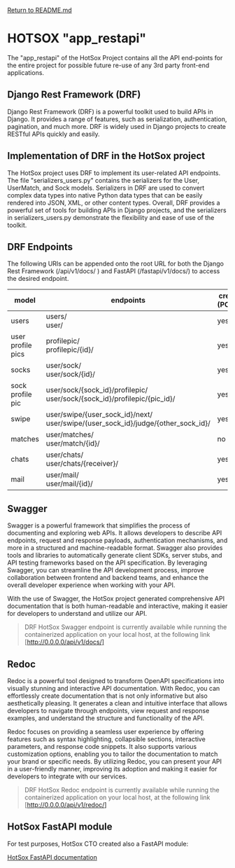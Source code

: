 [Return to README.md](../README.md)

# HOTSOX "app_restapi"

The "app_restapi" of the HotSox Project contains all the API end-points for the entire project for possible future re-use of any 3rd party front-end applications.

## Django Rest Framework (DRF)

Django Rest Framework (DRF) is a powerful toolkit used to build APIs in Django. It provides a range of features, such as serialization, authentication, pagination, and much more. DRF is widely used in Django projects to create RESTful APIs quickly and easily.

## Implementation of DRF in the HotSox project

The HotSox project uses DRF to implement its user-related API endpoints. The file "serializers_users.py" contains the serializers for the User, UserMatch, and Sock models. Serializers in DRF are used to convert complex data types into native Python data types that can be easily rendered into JSON, XML, or other content types. Overall, DRF provides a powerful set of tools for building APIs in Django projects, and the serializers in serializers_users.py demonstrate the flexibility and ease of use of the toolkit.

## DRF Endpoints

The following URIs can be appended onto the root URL for both the Django Rest Framework (/api/v1/docs/ ) and FastAPI (/fastapi/v1/docs/) to access the desired endpoint.

| model             | endpoints                                                                           | create (POST) | retrieve<br>(GET) | update<br>(PUT) | delete<br>(DELETE) |
| ----------------- | ----------------------------------------------------------------------------------- | ------------- | ----------------- | --------------- | ------------------ |
| users             | users/<br>user/                                                                     | yes           | yes               | yes             | yes                |
| user profile pics | profilepic/<br>profilepic/{id}/                                                     | yes           | no                | no              | yes                |
| socks             | user/sock/<br>user/sock/{id}/                                                       | yes           | yes               | yes             | yes                |
| sock profile pic  | user/sock/{sock_id}/profilepic/<br>user/sock/{sock_id}/profilepic/{pic_id}/         | yes           | no                | no              | yes                |
| swipe             | user/swipe/{user_sock_id}/next/<br>user/swipe/(user_sock_id}/judge/{other_sock_id}/ | yes           | yes               | no              | no                 |
| matches           | user/matches/<br>user/match/{id}/                                                   | no            | yes               | no              | yes                |
| chats             | user/chats/<br>user/chats/{receiver}/                                               | yes           | yes               | no              | no                 |
| mail              | user/mail/<br>user/mail/{id}/                                                       | yes           | yes               | no              | yes                |

## Swagger

Swagger is a powerful framework that simplifies the process of documenting and exploring web APIs. It allows developers to describe API endpoints, request and response payloads, authentication mechanisms, and more in a structured and machine-readable format.
Swagger also provides tools and libraries to automatically generate client SDKs, server stubs, and API testing frameworks based on the API specification. By leveraging Swagger, you can streamline the API development process, improve collaboration between frontend and backend teams, and enhance the overall developer experience when working with your API.

With the use of Swagger, the HotSox project generated comprehensive API documentation that is both human-readable and interactive, making it easier for developers to understand and utilize our API.

> DRF HotSox Swagger endpoint is currently available while running the containerized application on your local host, at the following link [http://0.0.0.0/api/v1/docs/]

## Redoc

Redoc is a powerful tool designed to transform OpenAPI specifications into visually stunning and interactive API documentation. With Redoc, you can effortlessly create documentation that is not only informative but also aesthetically pleasing. It generates a clean and intuitive interface that allows developers to navigate through endpoints, view request and response examples, and understand the structure and functionality of the API.

Redoc focuses on providing a seamless user experience by offering features such as syntax highlighting, collapsible sections, interactive parameters, and response code snippets. It also supports various customization options, enabling you to tailor the documentation to match your brand or specific needs. By utilizing Redoc, you can present your API in a user-friendly manner, improving its adoption and making it easier for developers to integrate with our services.

> DRF HotSox Redoc endpoint is currently available while running the containerized application on your local host, at the following link [http://0.0.0.0/api/v1/redoc/]

## HotSox FastAPI module

For test purposes, HotSox CTO created also a FastAPI module:

[HotSox FastAPI documentation](hotsox_app_fastapi.md)
